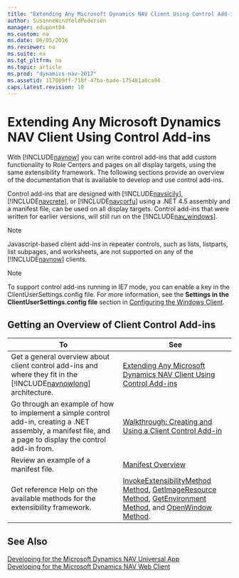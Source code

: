 ```yaml
---
title: "Extending Any Microsoft Dynamics NAV Client Using Control Add-ins"
author: SusanneWindfeldPedersen
manager: edupont04
ms.custom: na
ms.date: 06/05/2016
ms.reviewer: na
ms.suite: na
ms.tgt_pltfrm: na
ms.topic: article
ms.prod: "dynamics-nav-2017"
ms.assetid: 117009ff-718f-47ba-bade-175481a0ca94
caps.latest.revision: 10
---
```

# Extending Any Microsoft Dynamics NAV Client Using Control Add-ins
With [!INCLUDE[navnow](includes/navnow_md.md)] you can write control add-ins that add custom functionality to Role Centers and pages on all display targets, using the same extensibility framework. The following sections provide an overview of the documentation that is available to develop and use control add-ins.  
  
 Control add-ins that are designed with [!INCLUDE[navsicily](includes/navsicily_md.md)], [!INCLUDE[navcrete](includes/navcrete_md.md)], or [!INCLUDE[navcorfu](includes/navcorfu_md.md)] using a .NET 4.5 assembly and a manifest file, can be used on all display targets. Control add-ins that were written for earlier versions, will still run on the [!INCLUDE[nav_windows](includes/nav_windows_md.md)].  
  
> [!NOTE]  
>  Javascript-based client add-ins in repeater controls, such as lists, listparts, list subpages, and worksheets, are not supported on any of the [!INCLUDE[navnow](includes/navnow_md.md)] clients.  

> [!NOTE]  
>  To support control add-ins running in IE7 mode, you can enable a key in the ClientUserSettings.config file. For more information, see the **Settings in the ClientUserSettings.config file** section in [Configuring the Windows Client](Configuring-the-Windows-Client.md).

  
## Getting an Overview of Client Control Add-ins  
  
|To|See|  
|--------|---------|  
|Get a general overview about client control add-ins and where they fit in the [!INCLUDE[navnowlong](includes/navnowlong_md.md)] architecture.|[Extending Any Microsoft Dynamics NAV Client Using Control Add-ins](Extending-Any-Microsoft-Dynamics-NAV-Client-Using-Control-Add-ins.md)|  
|Go through an example of how to implement a simple control add-in, creating a .NET assembly, a manifest file, and a page to display the control add-in from.|[Walkthrough: Creating and Using a Client Control Add-in](Walkthrough--Creating-and-Using-a-Client-Control-Add-in.md)|  
|Review an example of a manifest file.|[Manifest Overview](Manifest-Overview.md)|  
|Get reference Help on the available methods for the extensibility framework.|[InvokeExtensibilityMethod Method](InvokeExtensibilityMethod-Method.md), [GetImageResource Method](GetImageResource-Method.md), [GetEnvironment Method](GetEnvironment-Method.md), and [OpenWindow Method](Open-Window-Method.md).|  
  
## See Also    
 [Developing for the Microsoft Dynamics NAV Universal App](Developing-for-the-Microsoft-Dynamics-NAV-Universal-App.md)   
 [Developing for the Microsoft Dynamics NAV Web Client](Developing-for-the-Microsoft-Dynamics-NAV-Web-Client.md)